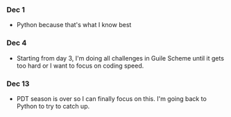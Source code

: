 ### Dec 1
* Python because that's what I know best

### Dec 4
* Starting from day 3, I'm doing all challenges in Guile Scheme until it gets too hard or I want to focus on coding speed.

### Dec 13
* PDT season is over so I can finally focus on this. I'm going back to Python to try to catch up.
